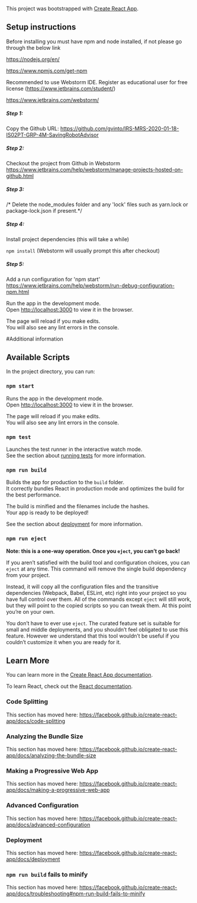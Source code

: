 This project was bootstrapped with [Create React App](https://github.com/facebook/create-react-app).

## Setup instructions

Before installing you must have npm and node installed, if not please go through the below link

https://nodejs.org/en/

https://www.npmjs.com/get-npm

Recommended to use Webstorm IDE. Register as educational user for free license
(https://www.jetbrains.com/student/)

https://www.jetbrains.com/webstorm/


##### Step 1:
Copy the Github URL:
https://github.com/gvinto/IRS-MRS-2020-01-18-IS02PT-GRP-4M-SavingRobotAdvisor

##### Step 2:
Checkout the project from Github in Webstorm
https://www.jetbrains.com/help/webstorm/manage-projects-hosted-on-github.html

##### Step 3: 
/* Delete the node_modules folder and any 'lock' files such as 
yarn.lock or package-lock.json if present.*/

##### Step 4: 
Install project dependencies (this will take a while)

`npm install` (Webstorm will usually prompt this after checkout)

##### Step 5:
Add a run configuration for 'npm start'
https://www.jetbrains.com/help/webstorm/run-debug-configuration-npm.html

Run the app in the development mode.<br />
Open [http://localhost:3000](http://localhost:3000) to view it in the browser.

The page will reload if you make edits.<br />
You will also see any lint errors in the console.

#Additional information
## Available Scripts

In the project directory, you can run:

### `npm start`

Runs the app in the development mode.<br />
Open [http://localhost:3000](http://localhost:3000) to view it in the browser.

The page will reload if you make edits.<br />
You will also see any lint errors in the console.

### `npm test`

Launches the test runner in the interactive watch mode.<br />
See the section about [running tests](https://facebook.github.io/create-react-app/docs/running-tests) for more information.

### `npm run build`

Builds the app for production to the `build` folder.<br />
It correctly bundles React in production mode and optimizes the build for the best performance.

The build is minified and the filenames include the hashes.<br />
Your app is ready to be deployed!

See the section about [deployment](https://facebook.github.io/create-react-app/docs/deployment) for more information.

### `npm run eject`

**Note: this is a one-way operation. Once you `eject`, you can’t go back!**

If you aren’t satisfied with the build tool and configuration choices, you can `eject` at any time. This command will remove the single build dependency from your project.

Instead, it will copy all the configuration files and the transitive dependencies (Webpack, Babel, ESLint, etc) right into your project so you have full control over them. All of the commands except `eject` will still work, but they will point to the copied scripts so you can tweak them. At this point you’re on your own.

You don’t have to ever use `eject`. The curated feature set is suitable for small and middle deployments, and you shouldn’t feel obligated to use this feature. However we understand that this tool wouldn’t be useful if you couldn’t customize it when you are ready for it.

## Learn More

You can learn more in the [Create React App documentation](https://facebook.github.io/create-react-app/docs/getting-started).

To learn React, check out the [React documentation](https://reactjs.org/).

### Code Splitting

This section has moved here: https://facebook.github.io/create-react-app/docs/code-splitting

### Analyzing the Bundle Size

This section has moved here: https://facebook.github.io/create-react-app/docs/analyzing-the-bundle-size

### Making a Progressive Web App

This section has moved here: https://facebook.github.io/create-react-app/docs/making-a-progressive-web-app

### Advanced Configuration

This section has moved here: https://facebook.github.io/create-react-app/docs/advanced-configuration

### Deployment

This section has moved here: https://facebook.github.io/create-react-app/docs/deployment

### `npm run build` fails to minify

This section has moved here: https://facebook.github.io/create-react-app/docs/troubleshooting#npm-run-build-fails-to-minify
